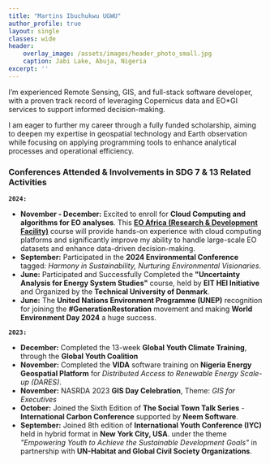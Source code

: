 ```yaml
---
title: "Martins Ibuchukwu UGWU"
author_profile: true
layout: single
classes: wide
header:
    overlay_image: /assets/images/header_photo_small.jpg
    caption: Jabi Lake, Abuja, Nigeria 
excerpt: ''
---
```


I’m experienced Remote Sensing, GIS, and full-stack software developer, with a proven track record of leveraging Copernicus data and EO*GI services to support informed decision-making. 

I am eager to further my career through a fully funded scholarship, aiming to deepen my expertise in geospatial technology and Earth observation while focusing on applying programming tools to enhance analytical processes and operational efficiency. 

### Conferences Attended & Involvements in SDG 7 & 13 Related Activities

 **`2024:`**

* **November - December:** Excited to enroll for **Cloud Computing and algorithms for EO analyses**. This **[EO Africa (Research & Development Facility)](https://www.eoafrica-rd.org/)** course will provide hands-on experience with cloud computing platforms and significantly improve my ability to handle large-scale EO datasets and enhance data-driven decision-making.
* **September:** Participated in the **2024 Environmental Conference** tagged: *Harmony in Sustainability, Nurturing Environmental Visionaries*.
* **June:** Participated and Successfully Completed the **"Uncertainty Analysis for Energy System Studies"** course, held by **EIT HEI Initiative** and Organized by the **Technical University of Denmark**.
* **June:** The **United Nations Environment Programme (UNEP)** recognition for joining the **#GenerationRestoration** movement and making **World Environment Day 2024** a huge success.

**`2023:`**

* **December:** Completed the 13-week **Global Youth Climate Training**, through the **Global Youth Coalition**
* **November:** Completed the **VIDA** software training on **Nigeria Energy Geospatial Platform** for *Distributed Access to Renewable Energy Scale-up (DARES)*.
* **November:** NASRDA 2023 **GIS Day Celebration**, Theme: *GIS for Executives*
* **October:** Joined the Sixth Edition of **The Social Town Talk Series** - **International Carbon Conference** supported by **Neem Software**.
* **September:** Joined 8th edition of **International Youth Conference (IYC)** held in hybrid format in **New York City, USA**. under the theme *"Empowering Youth to Achieve the Sustainable Development Goals"* in partnership with **UN-Habitat and Global Civil Society Organizations**.





<!-- * **Januray 2024:** Our OpenET benchmark paper, where I'm a co-author, is published at [Nature Water](https://www.nature.com/articles/s44221-023-00181-7), offering rigorous assesmsnet of satellite-derived evapotranspiration for resources management.
* **December 2023:** For the second year in a row, hosted our innovative session on "Emerging Machine Learning Approaches for Process Understanding in Ecosystem Sciences" at AGU.
* **December 2023:** Presented our CEDAR-GPP dataset at the AGU, offering vital spatiotemporal estimates of GPP that incorporates the CO2 fertilization effect.
* **October 2023:** Our preprint, “CEDAR-GPP: Spatiotemporally Upscaled Estimates of Gross Primary Productivity Incorporating CO2 Fertilization,” is now under discussion at _[Earth System Science Data](https://essd.copernicus.org/preprints/essd-2023-337/)_.
* **September 2023:** Excited to announce our preprint, “Using Automated Machine Learning for the Upscaling of Gross Primary Productivity,” is currently under discussion at _[Biogeosciences](https://bg.copernicus.org/preprints/bg-2023-141/)_.
* **August 2023:** Presented our recent findings on atmospheric CO2 impacts on global photosynthesis at the _ESA Annual Meeting_ in Portland, Oregon.
* **July 2023:** Delivered a presentation on our work and perspectives on high-resolution satellite LAI data products at _IGARSS 2023_ in Pasadena, CA.
* **June 2023:** A team of master's students under my guidance presented our collaborative work, _"Upscaling Global Hourly GPP with Temporal Fusion Transformer,"_ at the CVPR MultiEarth 2023 Workshop. [paper](link) -->
